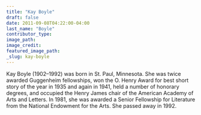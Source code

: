 ```yaml
---
title: "Kay Boyle"
draft: false
date: 2011-09-08T04:22:00-04:00
last_name: "Boyle"
contributor_type:
image_path:
image_credit:
featured_image_path:
_slug: kay-boyle
---
```


Kay Boyle (1902–1992) was born in St. Paul, Minnesota. She was twice awarded Guggenheim fellowships, won the O. Henry Award for best short story of the year in 1935 and again in 1941, held a number of honorary degrees, and occupied the Henry James chair of the American Academy of Arts and Letters. In 1981, she was awarded a Senior Fellowship for Literature from the National Endowment for the Arts. She passed away in 1992.

